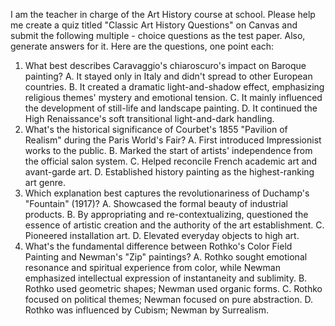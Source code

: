 I am the teacher in charge of the Art History course at school. Please help me create a quiz titled "Classic Art History Questions" on Canvas and submit the following multiple - choice questions as the test paper. Also, generate answers for it. Here are the questions, one point each:

1. What best describes Caravaggio's chiaroscuro's impact on Baroque painting?
    A. It stayed only in Italy and didn't spread to other European countries.
    B. It created a dramatic light-and-shadow effect, emphasizing religious themes' mystery and emotional tension.
    C. It mainly influenced the development of still-life and landscape painting.
    D. It continued the High Renaissance's soft transitional light-and-dark handling.
2. What's the historical significance of Courbet's 1855 "Pavilion of Realism" during the Paris World's Fair?
    A. First introduced Impressionist works to the public.
    B. Marked the start of artists' independence from the official salon system.
    C. Helped reconcile French academic art and avant-garde art.
    D. Established history painting as the highest-ranking art genre.
3. Which explanation best captures the revolutionariness of Duchamp's "Fountain" (1917)?
    A. Showcased the formal beauty of industrial products.
    B. By appropriating and re-contextualizing, questioned the essence of artistic creation and the authority of the art establishment.
    C. Pioneered installation art.
    D. Elevated everyday objects to high art.
4. What's the fundamental difference between Rothko's Color Field Painting and Newman's "Zip" paintings?
    A. Rothko sought emotional resonance and spiritual experience from color, while Newman emphasized intellectual expression of instantaneity and sublimity.
    B. Rothko used geometric shapes; Newman used organic forms.
    C. Rothko focused on political themes; Newman focused on pure abstraction.
    D. Rothko was influenced by Cubism; Newman by Surrealism.